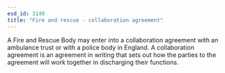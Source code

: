 ```yaml
---
esd_id: 3140
title: "Fire and rescue - collaboration agreement"
---
```


A Fire and Rescue Body may enter into a collaboration agreement with an ambulance trust or with a police body in England. A collaboration agreement is an agreement in writing that sets out how the parties to the agreement will work together in discharging their functions.

